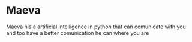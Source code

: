 # Maeva
Maeva his a artificial intelligence in python that can comunicate with you and too have a better comunication he can where you are
